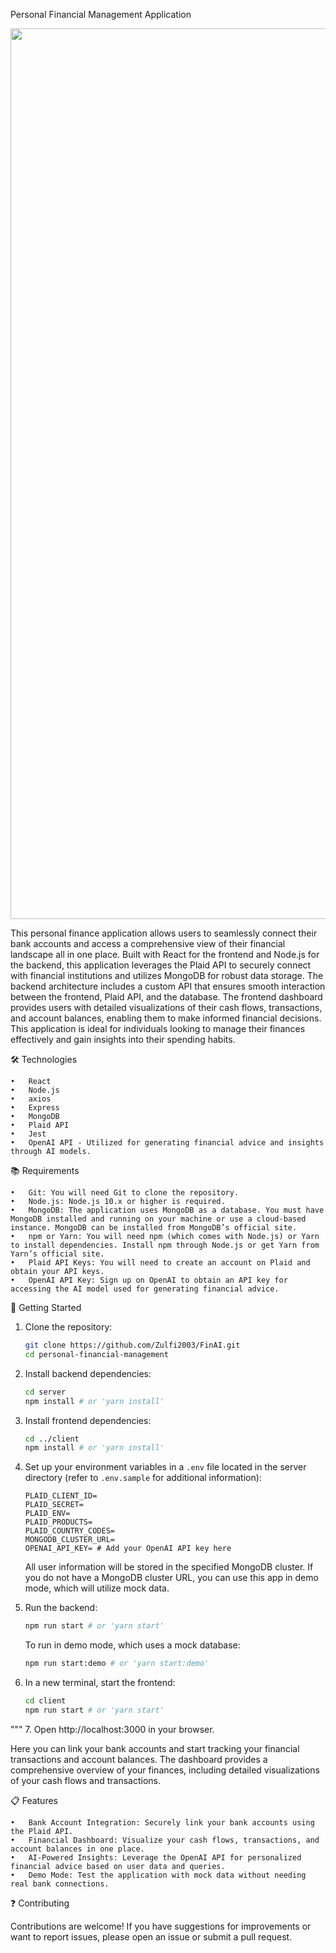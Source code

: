 Personal Financial Management Application

<p align="center">
  <img width="1425" alt="Screenshot 2024-04-24 at 5 39 14 PM" src="https://github.com/Zulfi2003/FinAI/blob/main/client/Screenshot%202024-11-04%20at%202.15.48%E2%80%AFPM.png">
</p>


This personal finance application allows users to seamlessly connect their bank accounts and access a comprehensive view of their financial landscape all in one place. Built with React for the frontend and Node.js for the backend, this application leverages the Plaid API to securely connect with financial institutions and utilizes MongoDB for robust data storage. The backend architecture includes a custom API that ensures smooth interaction between the frontend, Plaid API, and the database. The frontend dashboard provides users with detailed visualizations of their cash flows, transactions, and account balances, enabling them to make informed financial decisions. This application is ideal for individuals looking to manage their finances effectively and gain insights into their spending habits.

🛠 Technologies

	•	React
	•	Node.js
	•	axios
	•	Express
	•	MongoDB
	•	Plaid API
	•	Jest
	•	OpenAI API - Utilized for generating financial advice and insights through AI models.

:books: Requirements

	•	Git: You will need Git to clone the repository.
	•	Node.js: Node.js 10.x or higher is required.
	•	MongoDB: The application uses MongoDB as a database. You must have MongoDB installed and running on your machine or use a cloud-based instance. MongoDB can be installed from MongoDB’s official site.
	•	npm or Yarn: You will need npm (which comes with Node.js) or Yarn to install dependencies. Install npm through Node.js or get Yarn from Yarn’s official site.
	•	Plaid API Keys: You will need to create an account on Plaid and obtain your API keys.
	•	OpenAI API Key: Sign up on OpenAI to obtain an API key for accessing the AI model used for generating financial advice.

:rocket: Getting Started

1. Clone the repository:

   ```bash
   git clone https://github.com/Zulfi2003/FinAI.git
   cd personal-financial-management
   ```

2. Install backend dependencies:

   ```bash
   cd server
   npm install # or 'yarn install'
   ```

3. Install frontend dependencies:

   ```bash
   cd ../client
   npm install # or 'yarn install'
   ```

4. Set up your environment variables in a `.env` file located in the server directory (refer to `.env.sample` for additional information):

   ```plaintext
   PLAID_CLIENT_ID=
   PLAID_SECRET=
   PLAID_ENV=
   PLAID_PRODUCTS=
   PLAID_COUNTRY_CODES=
   MONGODB_CLUSTER_URL=
   OPENAI_API_KEY= # Add your OpenAI API key here
   ```

   All user information will be stored in the specified MongoDB cluster. If you do not have a MongoDB cluster URL, you can use this app in demo mode, which will utilize mock data.

5. Run the backend:

   ```bash
   npm run start # or 'yarn start'
   ```

   To run in demo mode, which uses a mock database:

   ```bash
   npm run start:demo # or 'yarn start:demo'
   ```

6. In a new terminal, start the frontend:

   ```bash
   cd client
   npm run start # or 'yarn start'
   ```
"""
7.	Open http://localhost:3000 in your browser.

Here you can link your bank accounts and start tracking your financial transactions and account balances. The dashboard provides a comprehensive overview of your finances, including detailed visualizations of your cash flows and transactions.

:clipboard: Features

	•	Bank Account Integration: Securely link your bank accounts using the Plaid API.
	•	Financial Dashboard: Visualize your cash flows, transactions, and account balances in one place.
	•	AI-Powered Insights: Leverage the OpenAI API for personalized financial advice based on user data and queries.
	•	Demo Mode: Test the application with mock data without needing real bank connections.

:question: Contributing

Contributions are welcome! If you have suggestions for improvements or want to report issues, please open an issue or submit a pull request.
